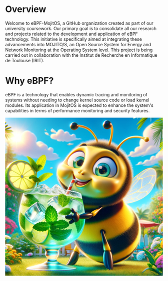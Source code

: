 # Overview

Welcome to eBPF-MojitOS, a GitHub organization created as part of our university coursework. Our primary goal is to consolidate all our research and projects related to the development and application of eBPF technology. This initiative is specifically aimed at integrating these advancements into MOJITO/S, an Open Source System for Energy and Network Monitoring at the Operating System level. This project is being carried out in collaboration with the Institut de Recherche en Informatique de Toulouse (IRIT).

# Why eBPF?

eBPF is a technology that enables dynamic tracing and monitoring of systems without needing to change kernel source code or load kernel modules. Its application in MojitOS is expected to enhance the system's capabilities in terms of performance monitoring and security features.

![Scene](assets/scene_bee_enjoying_mojito.webp)